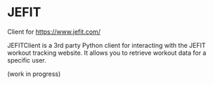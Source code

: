 # JEFIT

Client for https://www.jefit.com/

JEFITClient is a 3rd party Python client for interacting with the JEFIT workout tracking website. It allows you to retrieve workout data for a specific user.

(work in progress)
